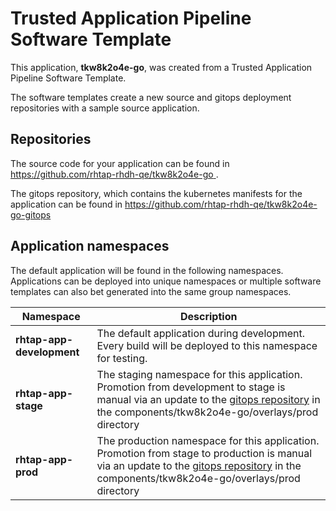 # Trusted Application Pipeline Software Template

This application, **tkw8k2o4e-go**, was created from a Trusted Application Pipeline Software Template.

The software templates create a new source and gitops deployment repositories with a sample source application. 

## Repositories

The source code for your application can be found in [https://github.com/rhtap-rhdh-qe/tkw8k2o4e-go ](https://github.com/rhtap-rhdh-qe/tkw8k2o4e-go ).
 
The gitops repository, which contains the kubernetes manifests for the application can be found in 
[https://github.com/rhtap-rhdh-qe/tkw8k2o4e-go-gitops ](https://github.com/rhtap-rhdh-qe/tkw8k2o4e-go-gitops ) 

## Application namespaces 

The default application will be found in the following namespaces. Applications can be deployed into unique namespaces or multiple software templates can also bet generated into the same group namespaces.  

|  Namespace   |  Description   |  
| -------- | -------- |   
| **rhtap-app-development** | The default application during development. Every build will be deployed to this namespace for testing. | 
| **rhtap-app-stage** | The staging namespace for this application. Promotion from development to stage is manual via an update to the [gitops repository](https://github.com/rhtap-rhdh-qe/tkw8k2o4e-go-gitops ) in the components/tkw8k2o4e-go/overlays/prod directory |  
| **rhtap-app-prod** | The production namespace for this application. Promotion from stage to production is manual via an update to the [gitops repository](https://github.com/rhtap-rhdh-qe/tkw8k2o4e-go-gitops ) in the components/tkw8k2o4e-go/overlays/prod directory | 